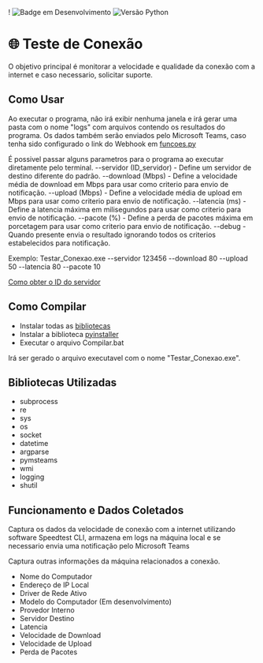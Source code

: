 !
![Badge em Desenvolvimento](http://img.shields.io/static/v1?label=STATUS&message=EM%20DESENVOLVIMENTO&color=GREEN&style=flat)
![Versão Python](https://img.shields.io/badge/Python-v3.11-blue)

#  🌐 Teste de Conexão
O objetivo principal é monitorar a velocidade e qualidade da conexão com a internet e caso necessario, solicitar suporte.


## Como Usar
Ao executar o programa, não irá exibir nenhuma janela e irá gerar uma pasta com o nome "logs" com arquivos contendo os resultados do programa.
Os dados também serão enviados pelo Microsoft Teams, caso tenha sido configurado o link do Webhook em [funcoes.py](https://github.com/LeonardoSextare/Teste_de_Conexao/blob/main/Codigo/funcoes.py)


É possivel passar alguns parametros para o programa ao executar diretamente pelo terminal.
--servidor (ID_servidor) - Define um servidor de destino diferente do padrão. 
--download (Mbps) - Define a velocidade média de download em Mbps para usar como criterio para envio de notificação.
--upload (Mbps) - Define a velocidade média de upload em Mbps para usar como criterio para envio de notificação.
--latencia (ms) - Define a latencia máxima em milisegundos para usar como criterio para envio de notificação.
--pacote (%) - Define a perda de pacotes máxima em porcetagem para usar como criterio para envio de notificação.
--debug - Quando presente envia o resultado ignorando todos os criterios estabelecidos para notificação.

Exemplo: Testar_Conexao.exe --servidor 123456 --download 80 --upload 50 --latencia 80 --pacote 10

[Como obter o ID do servidor](https://www.dcmembers.com/skwire/how-to-find-a-speedtest-net-server-id/)

## Como Compilar
- Instalar todas as [bibliotecas](https://github.com/LeonardoSextare/Teste_de_Conexao/edit/main/README.md#bibliotecas-utilizadas)
- Instalar a biblioteca [pyinstaller](https://pypi.org/project/pyinstaller/)
- Executar o arquivo Compilar.bat


Irá ser gerado o arquivo executavel com o nome "Testar_Conexao.exe".


## Bibliotecas Utilizadas
- subprocess
- re
- sys
- os
- socket
- datetime
- argparse
- pymsteams
- wmi
- logging
- shutil


## Funcionamento e Dados Coletados
Captura os dados da velocidade de conexão com a internet utilizando software Speedtest CLI, armazena em logs na máquina local e se necessario envia uma notificação pelo Microsoft Teams

Captura outras informações da máquina relacionados a conexão.

- Nome do Computador
- Endereço de IP Local
- Driver de Rede Ativo
- Modelo do Computador (Em desenvolvimento)
- Provedor Interno
- Servidor Destino
- Latencia
- Velocidade de Download
- Velocidade de Upload
- Perda de Pacotes


